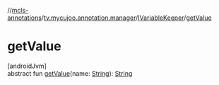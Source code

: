 //[mcls-annotations](../../../index.md)/[tv.mycujoo.annotation.manager](../index.md)/[IVariableKeeper](index.md)/[getValue](get-value.md)

# getValue

[androidJvm]\
abstract fun [getValue](get-value.md)(name: [String](https://kotlinlang.org/api/latest/jvm/stdlib/kotlin/-string/index.html)): [String](https://kotlinlang.org/api/latest/jvm/stdlib/kotlin/-string/index.html)
